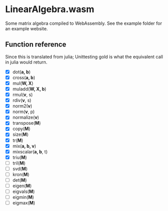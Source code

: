 # LinearAlgebra.wasm

Some matrix algebra compiled to WebAssembly. See the example folder for an example website.

## Function reference

Since this is translated from julia; Unittesting gold is what the equivalent call in julia would return.

- [x] dot(**a, b**)
- [x] cross(**a, b**)
- [x] mul(**W, X**)
- [x] muladd(**W, X, b**)
- [x] rmul(**v**, s)
- [x] rdiv(**v**, s)
- [x] norm2(**v**)
- [x] norm(**v**, p)
- [x] normalize(**v**)
- [x] transpose(**M**)
- [x] copy(**M**)
- [x] size(**M**)
- [x] tr(**M**)
- [x] mix(**a, b, v**)
- [x] mixscalar(**a, b**, t)
- [x] triu(**M**)
- [ ] tril(**M**)
- [ ] svd(**M**)
- [ ] kron(**M**)
- [ ] det(**M**)
- [ ] eigen(**M**)
- [ ] eigvals(**M**)
- [ ] eigmin(**M**)
- [ ] eigmax(**M**)

